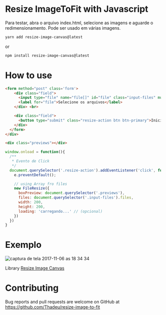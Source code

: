# Resize ImageToFit with Javascript

Para testar, abra o arquivo index.html, selecione as imagens e aguarde o redimensionamento. Pode ser usado em várias imagens.

```bash
yarn add resize-image-canvas@latest
```

or 

```bash
npm install resize-image-canvas@latest
```

# How to use
```html
<form method="post" class='form'>
    <div class="field">
      <input type="file" name="file[]" id="file" class="input-files" multiple> 
      <label for="file">Selecione os arquivos</label>
    </div> <br>

    <div class="field">
      <button type="submit" class="resize-action btn btn-primary">Iniciar</button>
    </div>
  </form>
</div>

<div class="previews"></div>
```

```javascript
window.onload = function(){
  /**
   * Evento de Click
   */
  document.querySelector('.resize-action').addEventListener('click', function(e){
    e.preventDefault();

    // using Array fro files
    new FileResize({
      boxPreview: document.querySelector('.previews'), 
      files: document.querySelector('.input-files').files, 
      width: 200, 
      height: 200,
      loading: 'carregando...' // (opcional)
    })
  })
}
```

# Exemplo
![captura de tela 2017-11-06 as 18 34 34](https://user-images.githubusercontent.com/77889/32465128-2be43768-c321-11e7-9cd0-5ec4abedc8a2.png)

Library [Resize Image Canvas](https://github.com/thadeu/resize-image-canvas)


# Contributing

Bug reports and pull requests are welcome on GitHub at https://github.com/Thadeu/resize-image-to-fit
